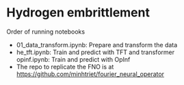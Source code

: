# Hydrogen embrittlement


Order of running notebooks 

- 01_data_transform.ipynb: Prepare and transform the data
- he_tft.ipynb: Train and predict with TFT and transformer  
opinf.ipynb: Train and predict with OpInf   
- The repo to replicate the FNO is at https://github.com/minhtriet/fourier_neural_operator
